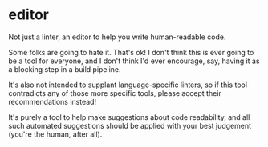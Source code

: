 # editor
Not just a linter, an editor to help you write human-readable code.

Some folks are going to hate it. That's ok! I don't think this is ever going to be a tool for everyone, and I don't think I'd ever encourage, say, having it as a blocking step in a build pipeline.

It's also not intended to supplant language-specific linters, so if this tool contradicts any of those more specific tools, please accept their recommendations instead!

It's purely a tool to help make suggestions about code readability, and all such automated suggestions should be applied with your best judgement (you're the human, after all).
